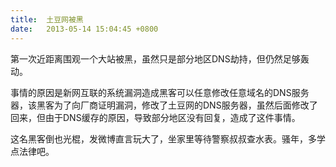 ```yaml
---
title:  土豆网被黑
date:   2013-05-14 15:04:45 +0800
---
```


第一次近距离围观一个大站被黑，虽然只是部分地区DNS劫持，但仍然足够轰动。

事情的原因是新网互联的系统漏洞造成黑客可以任意修改任意域名的DNS服务器，该黑客为了向厂商证明漏洞，修改了土豆网的DNS服务器，虽然后面修改了回来，但由于DNS缓存的原因，导致部分地区没有回复，造成了这件事情。

这名黑客倒也光棍，发微博直言玩大了，坐家里等待警察叔叔查水表。骚年，多学点法律吧。

<!--74-->

